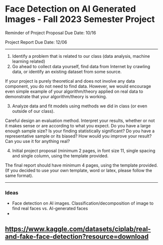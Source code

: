 # Face Detection on AI Generated Images - Fall 2023 Semester Project

Reminder of Project Proposal Due Date:
10/16

Project Report Due Date:
12/06

----

1.  Identify a problem that is related to our class (data analysis, machine learning related)
2. Go ahead to collect data yourself, find data from Internet by crawling data, or identify
an existing dataset from some source.

If your project is purely theoretical and does not involve any data component, you do not need to
find data. However, we would encourage even simple example of your algorithm/theory applied
on real data to demonstrate that your algorithm/theory is working.

3. Analyze data and fit models using methods we did in class (or even outside of our class).

Careful design an evaluation method. Interpret your results, whether or not it makes sense or
are according to what you expect. Do you have a large enough sample size? Is your finding
statistically significant? Do you have a representative sample or its biased? How would you
improve your result? Can you use it for anything real?

4. Initial project proposal (minimum 2 pages, in font size 11, single spacing and single column,
using the template provided.

The final report should have minimum 4 pages, using the template
provided. (If you decided to use your own template, word or latex, please follow the same
format).

----

### Ideas
- Face detection on AI images. Classification/decomposition of image to find real faces vs. AI-generated faces
- 
https://www.kaggle.com/datasets/ciplab/real-and-fake-face-detection?resource=download
- 
